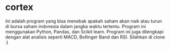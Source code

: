 # cortex
Ini adalah program yang bisa menebak apakah saham akan naik atau turun di bursa saham indonesia dalam jangka waktu tertentu. Program ini menggunakan Python, Pandas, dan Scikit learn. Program ini juga dilengkapi dengan alat analisis seperti MACD, Bollinger Band dan RSI. Silahkan di clone :)
